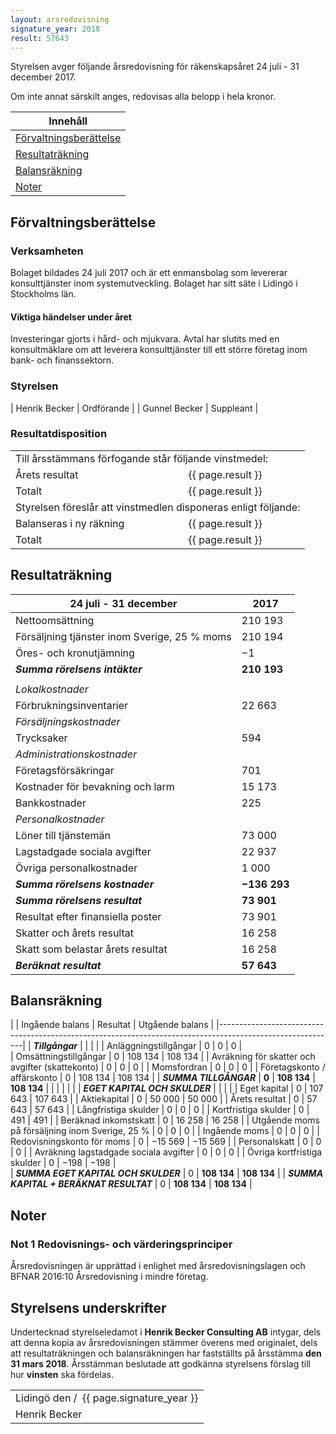 ```yaml
---
layout: arsredovisning
signature_year: 2018
result: 57643
---
```

Styrelsen avger följande årsredovisning för räkenskapsåret 24 juli - 31 december 2017.

Om inte annat särskilt anges, redovisas alla belopp i hela kronor.

| Innehåll 											|
|---------------------------------------------------|
| [Förvaltningsberättelse](#förvaltningsberättelse)	| 
| [Resultaträkning](#resultaträkning)				|
| [Balansräkning](#balansräkning)					|
| [Noter](#noter)									|

## Förvaltningsberättelse
### Verksamheten
Bolaget bildades 24 juli 2017 och är ett enmansbolag som levererar konsulttjänster inom systemutveckling. 
Bolaget har sitt säte i Lidingö i Stockholms län.

#### Viktiga händelser under året
Investeringar gjorts i hård- och mjukvara. 
Avtal har slutits med en konsultmäklare om att leverera konsulttjänster till ett större företag inom bank- och finanssektorn. 

### Styrelsen					

| Henrik Becker | Ordförande	|
| Gunnel Becker	| Suppleant 	|

### Resultatdisposition
<table>
	<tbody>
		<tr>
			<td colspan="2">Till årsstämmans förfogande står följande vinstmedel:</td>
		</tr>
		<tr>
			<td>Årets resultat</td>
			<td>{{ page.result }}</td>
		</tr>
		<tr>
			<td>Totalt</td>
			<td>{{ page.result }}</td>
		</tr>
		<tr>
			<td colspan="2">Styrelsen föreslår att vinstmedlen disponeras enligt följande:</td>
		</tr>
		<tr>
			<td>Balanseras i ny räkning</td>
			<td>{{ page.result }}</td>
		</tr>
		<tr>
			<td>Totalt</td>
			<td>{{ page.result }}</td>
		</tr>
	</tbody>
</table>

## Resultaträkning

| 24 juli - 31 december 						| 2017 			|
|-----------------------------------------------|---------------|
| Nettoomsättning								| 210 193		|
| Försäljning tjänster inom Sverige, 25 % moms	| 210 194 		|
| Öres- och kronutjämning						| −1			|
| ***Summa rörelsens intäkter***				| **210 193**	|
|												|				|	
| *Lokalkostnader*								| 				|
| Förbrukningsinventarier						| 22 663		|
| *Försäljningskostnader*						|	 			|
| Trycksaker									| 594			|
| *Administrationskostnader*					|		 		|
| Företagsförsäkringar							| 701			|
| Kostnader för bevakning och larm				| 15 173		|
| Bankkostnader									| 225			|
| *Personalkostnader*							|				|
| Löner till tjänstemän							| 73 000		|
| Lagstadgade sociala avgifter					| 22 937		|
| Övriga personalkostnader						| 1 000			|
| ***Summa rörelsens kostnader***				| **−136 293**	|
| ***Summa rörelsens resultat***				| **73 901**	|
| Resultat efter finansiella poster				| 73 901		|
| Skatter och årets resultat					| 16 258		|
| Skatt som belastar årets resultat				| 16 258		|
| ***Beräknat resultat***						| **57 643**	|

## Balansräkning

|													| Ingående balans	| Resultat		| Utgående balans	|
|-----------------------------------------------------------------------------------------------------------|
| ***Tillgångar***									|					|				|					|
| Anläggningstillgångar								| 0 				| 0				| 0					|	
| Omsättningstillgångar								| 0 				| 108 134		| 108 134			|
| Avräkning för skatter och avgifter (skattekonto)	| 0 				| 0				| 0					|
| Momsfordran										| 0					| 0				| 0					|
| Företagskonto / affärskonto						| 0					| 108 134		| 108 134			|
| ***SUMMA TILLGÅNGAR***							| **0**				| **108 134**	| **108 134**		|
|													|					|				|					|
| ***EGET KAPITAL OCH SKULDER***					|					|				|					|
| Eget kapital										| 0					| 107 643		| 107 643			|
| Aktiekapital										| 0					| 50 000		| 50 000			|
| Årets resultat									| 0					| 57 643		| 57 643			|
| Långfristiga skulder								| 0					| 0				| 0					|
| Kortfristiga skulder								| 0					| 491			| 491				|
| Beräknad inkomstskatt								| 0					| 16 258		| 16 258			|
| Utgående moms på försäljning inom Sverige, 25 %	| 0					| 0				| 0					|
| Ingående moms										| 0					| 0				| 0					|
| Redovisningskonto för moms						| 0					| −15 569		| −15 569			|
| Personalskatt										| 0					| 0				| 0					|
| Avräkning lagstadgade sociala avgifter			| 0					| 0				| 0					|
| Övriga kortfristiga skulder						| 0					| −198			| −198				|	
| ***SUMMA EGET KAPITAL OCH SKULDER***				| 0					| **108 134**	| **108 134**		|
| ***SUMMA KAPITAL + BERÄKNAT RESULTAT***			| 0					| **108 134**	| **108 134**		|	           


## Noter
### Not 1 Redovisnings- och värderingsprinciper
Årsredovisningen är upprättad i enlighet med årsredovisningslagen 
och BFNAR 2016:10 Årsredovisning i mindre företag.

## Styrelsens underskrifter

Undertecknad styrelseledamot i **Henrik Becker Consulting AB** intygar, 
dels att denna kopia av årsredovisningen stämmer överens med originalet, 
dels att resultaträkningen och balansräkningen har fastställts på årsstämma **den 31 mars 2018**. 
Årsstämman beslutade att godkänna styrelsens förslag till hur **vinsten** ska fördelas.

<table class="signature">
	<tbody>
		<tr>
			<td>
				Lidingö den<span class="signature-day">&nbsp;</span>/<span class="signature-month">&nbsp;</span>
				<span class="signature-year">{{ page.signature_year }}</span>
			</td>
		</tr>
		<tr>			
			<td class="signature">Henrik Becker</td>
		</tr>
	</tbody>
<table>